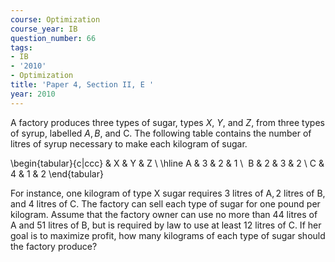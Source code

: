```yaml
---
course: Optimization
course_year: IB
question_number: 66
tags:
- IB
- '2010'
- Optimization
title: 'Paper 4, Section II, E '
year: 2010
---
```




A factory produces three types of sugar, types $X$, $Y$, and $Z$, from three types of syrup, labelled $A, B$, and C. The following table contains the number of litres of syrup necessary to make each kilogram of sugar.

\begin{tabular}{c|ccc} 
& $\mathrm{X}$ & $\mathrm{Y}$ & $\mathrm{Z}$ \\
\hline $\mathrm{A}$ & 3 & 2 & 1 \\
$\mathrm{~B}$ & 2 & 3 & 2 \\
$\mathrm{C}$ & 4 & 1 & 2
\end{tabular}

For instance, one kilogram of type $\mathrm{X}$ sugar requires 3 litres of $\mathrm{A}, 2$ litres of $\mathrm{B}$, and 4 litres of C. The factory can sell each type of sugar for one pound per kilogram. Assume that the factory owner can use no more than 44 litres of $\mathrm{A}$ and 51 litres of $\mathrm{B}$, but is required by law to use at least 12 litres of C. If her goal is to maximize profit, how many kilograms of each type of sugar should the factory produce?